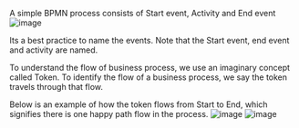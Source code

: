 A simple BPMN process consists of  Start event, Activity and End event
![image](https://github.com/softwaremodelling/softwaremodelling.github.io/assets/14120650/b263fb12-6124-4531-ac8f-7125191ee2f8)

Its a best practice to name the events. Note that the Start event, end event and activity are named. 

To understand the flow of business process, we use an imaginary concept called Token. To identify the flow of a business process, we say the token travels through that flow. 

Below is an example of how the token flows from Start to End, which signifies there is one happy path flow in the process.
![image](https://github.com/softwaremodelling/softwaremodelling.github.io/assets/14120650/10013b30-5469-497a-9904-2d630b6eb0c5)
![image](https://github.com/softwaremodelling/softwaremodelling.github.io/assets/14120650/1f73ba61-e379-4b25-a11b-421847fcfac4)

